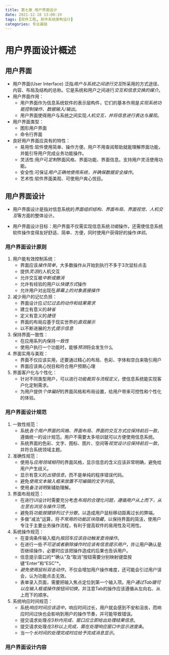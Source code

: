 ```yaml
---
title: 第七章 用户界面设计
date: 2021-12-18 13:00:19
tags: [软件工程, 软件系统架构设计]
categories: 专业基础
---
```


# 用户界面设计概述

## 用户界面

* 用户界面(User Interface) 泛指*用户与系统之间进行交互*所采用的方式途径、内容、布局及结构的总称。它是系统和用户之间进行*交互和信息交换的媒介*。
* 用户界面作用：
  * 用户界面作为信息系统软件的表示层构件，它们的基本作用是*实现系统功能控制操作、数据输入/输出*。
  * 用户界面使得用户与系统之间实现*人机交互，并将信息进行表达与展现*。
* 用户界面类型：
  * 图形用户界面
  * 命令行界面
* 良好用户界面应具有的特性：
  * 易用性:软件使用简单、操作方便。用户不用查阅帮助就能理解界面功能，并能引导用户完成业务功能操作。
  * 灵活性:用户可*定制*界面风格、界面功能、界面信息。支持用户灵活使用功能。
  * 安全性:可保证*用户正确地使用系统，并确保数据安全操作*。
  * 艺术性:软件界面美观、可使用户爽心悦目。

## 用户界面设计

* 用户界面设计是指对信息系统的*界面组织结构、界面布局、界面视觉、人机交互*等方面的整体设计。

* 用户界面设计目标：用户界面不仅需实现信息系统*功能*操作，还需使信息系统软件操作变得友好舒适、简单、方便，同时使用户获得好的操作*体验*。

### 用户界面设计原则

1. 用户能有效控制系统：
   * 界面应该*操作简单*，大多数操作从开始到执行不多于3次鼠标点击
   * 提供*灵活*的人机交互
   * 允许交互被*中断或撤消*
   * 允许有经验的用户以*快捷方式*操作
   * 允许用户对出现在*屏幕上的对象直接操作*
2. 减少用户的记忆负担：
   * 界面设计应*记忆过去的动作和结果需求*
   * 建立有意义的*缺省*
   * 定义有意义的*捷径*
   * 界面的布局应基于现实世界的*直观展示*
   * 以不断进展的方式*提示信息*
3. 保持界面一致性：
   * 在应用系列内保持*一致性*
   * 使用户执行一个功能时，能够*预测*将会发生什么
4. 界面实用与美观：
   * 界面不仅应该实用，还要通过精心的布局、色彩、字体和空白来吸引用户
   * 界面应该爽心悦目和符合用户预期心理
5. 界面客户化与个性化：
   * 针对不同类型用户，可以进行*功能裁剪与流程定义*，使信息系统能实现客户化定制需求。
   * 为用户提供*个体偏好*的界面风格和布局设置，给用户带来可控性和个性化的体验。

### 用户界面设计规范

1. 一致性规范：
   * 系统*各个用户界面的风格、界面布局、界面的交互方式应保持前后一致*，遵循统一的设计规范。用户不需要太多培训就可以方便使用信息系统。
   * 系统界面的色彩、文字、图标、图片、空间等*视觉设计应保持前后一致*，并符合系统领域主题。
2. 准确性规范：
   * 使用与*应用领域相符*的界面风格，显示信息的含义应该非常明确，避免给用户产生歧义。
   * 显示有意义的*出错信息*，而不是单纯的程序错误代码。
   * 避免*使用文本输入框来放置不可编辑的文字内容*。
   * 使用*备注说明*来辅助理解。
3. 界面布局规范：
   * 在进行UI设计时需要充分考虑*布局的合理化问题，遵循用户从上而下，从左至右浏览与操作习惯*。
   * 避免将*功能按键排列过于分散*，以造成用户鼠标移动距离过长的弊端。
   * 多做“减法”运算，将*不常用的功能区块隐藏*，以保持界面的简洁，使用户专注于主要业务操作流程，有利于提高软件的易用性及可用性。
4. 系统操作规范：
   * 在查询条件输入框内*按回车应该自动触发查询操作*。
   * 在进行一些*不可逆或者删除操作时应该有信息提示用户*，并让用户确认是否继续操作，必要时应该把操作造成的后果也告诉用户。
   * 信息提示窗口的*“确认”及“取消”按钮需要分别映射键盘按键“Enter”和“ESC"*。
   * *避免使用鼠标双击动作*，不仅会增加用户操作难度，还可能会引过用户误会，认为功能点击无效。
   * 表单录入页面，需要把输入焦点定位到第一个输入项。用户*通过Tab键可以在输入框或操作按钮间切换*，并注意Tab的操作应该遵循从左向右、从上而下的顺序。
5. 系统响应时间规范：
   * 系统*响应时间应该适中*，响应时间过长，用户就会感到不安和沮丧，而响应时间过快也会影响到用户的操作节奏，并可能导致错误。
   * 提交请求处理*在3秒内完成，窗口应立即给出处理结果信息*。
   * 提交请求处理*在3秒以上完成，需在处理响应窗口中显示进度条*。
   * 当一个*长时间的处理完成时应给予完成消息显示*。

### 用户界面设计内容



